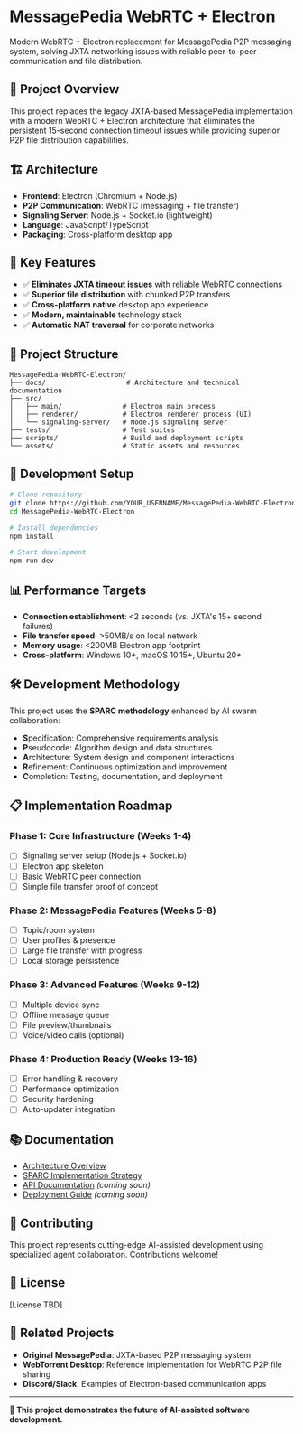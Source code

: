 # MessagePedia WebRTC + Electron

Modern WebRTC + Electron replacement for MessagePedia P2P messaging system, solving JXTA networking issues with reliable peer-to-peer communication and file distribution.

## 🎯 Project Overview

This project replaces the legacy JXTA-based MessagePedia implementation with a modern WebRTC + Electron architecture that eliminates the persistent 15-second connection timeout issues while providing superior P2P file distribution capabilities.

## 🏗️ Architecture

- **Frontend**: Electron (Chromium + Node.js)
- **P2P Communication**: WebRTC (messaging + file transfer)  
- **Signaling Server**: Node.js + Socket.io (lightweight)
- **Language**: JavaScript/TypeScript
- **Packaging**: Cross-platform desktop app

## 🚀 Key Features

- ✅ **Eliminates JXTA timeout issues** with reliable WebRTC connections
- ✅ **Superior file distribution** with chunked P2P transfers
- ✅ **Cross-platform native** desktop app experience
- ✅ **Modern, maintainable** technology stack
- ✅ **Automatic NAT traversal** for corporate networks

## 📁 Project Structure

```
MessagePedia-WebRTC-Electron/
├── docs/                    # Architecture and technical documentation
├── src/
│   ├── main/               # Electron main process
│   ├── renderer/           # Electron renderer process (UI)
│   └── signaling-server/   # Node.js signaling server
├── tests/                  # Test suites
├── scripts/                # Build and deployment scripts
└── assets/                 # Static assets and resources
```

## 🔧 Development Setup

```bash
# Clone repository
git clone https://github.com/YOUR_USERNAME/MessagePedia-WebRTC-Electron.git
cd MessagePedia-WebRTC-Electron

# Install dependencies
npm install

# Start development
npm run dev
```

## 📊 Performance Targets

- **Connection establishment**: <2 seconds (vs. JXTA's 15+ second failures)
- **File transfer speed**: >50MB/s on local network  
- **Memory usage**: <200MB Electron app footprint
- **Cross-platform**: Windows 10+, macOS 10.15+, Ubuntu 20+

## 🛠️ Development Methodology

This project uses the **SPARC methodology** enhanced by AI swarm collaboration:
- **S**pecification: Comprehensive requirements analysis
- **P**seudocode: Algorithm design and data structures
- **A**rchitecture: System design and component interactions
- **R**efinement: Continuous optimization and improvement
- **C**ompletion: Testing, documentation, and deployment

## 📋 Implementation Roadmap

### Phase 1: Core Infrastructure (Weeks 1-4)
- [ ] Signaling server setup (Node.js + Socket.io)
- [ ] Electron app skeleton
- [ ] Basic WebRTC peer connection
- [ ] Simple file transfer proof of concept

### Phase 2: MessagePedia Features (Weeks 5-8)  
- [ ] Topic/room system
- [ ] User profiles & presence
- [ ] Large file transfer with progress
- [ ] Local storage persistence

### Phase 3: Advanced Features (Weeks 9-12)
- [ ] Multiple device sync
- [ ] Offline message queue
- [ ] File preview/thumbnails  
- [ ] Voice/video calls (optional)

### Phase 4: Production Ready (Weeks 13-16)
- [ ] Error handling & recovery
- [ ] Performance optimization
- [ ] Security hardening
- [ ] Auto-updater integration

## 📚 Documentation

- [Architecture Overview](docs/ARCHITECTURE.md)
- [SPARC Implementation Strategy](docs/SPARC-STRATEGY.md)
- [API Documentation](docs/api/) _(coming soon)_
- [Deployment Guide](docs/deployment/) _(coming soon)_

## 🤝 Contributing

This project represents cutting-edge AI-assisted development using specialized agent collaboration. Contributions welcome!

## 📄 License

[License TBD]

## 🔗 Related Projects

- **Original MessagePedia**: JXTA-based P2P messaging system
- **WebTorrent Desktop**: Reference implementation for WebRTC P2P file sharing
- **Discord/Slack**: Examples of Electron-based communication apps

---

**🚀 This project demonstrates the future of AI-assisted software development.**
